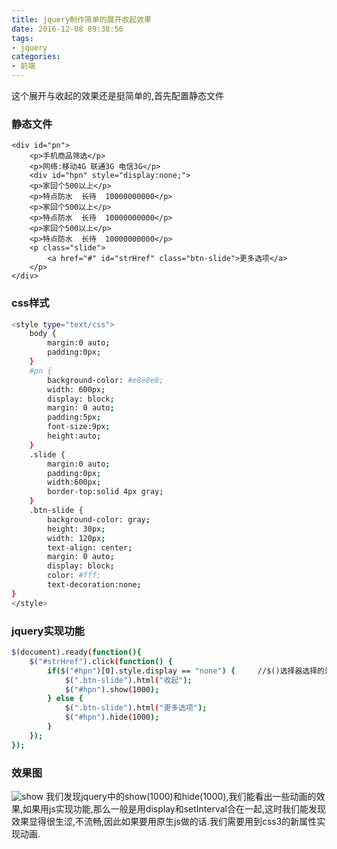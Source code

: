 ```yaml
---
title: jquery制作简单的展开收起效果
date: 2016-12-08 09:38:56
tags:
- jquery
categories:
- 前端
---
```


这个展开与收起的效果还是挺简单的,首先配置静态文件
### 静态文件
```
<div id="pn">   
    <p>手机商品筛选</p>   
    <p>网络:移动4G 联通3G 电信3G</p>   
    <div id="hpn" style="display:none;">     
    <p>家回个500以上</p>     
    <p>特点防水  长待  10000000000</p>     
    <p>家回个500以上</p>     
    <p>特点防水  长待  10000000000</p>     
    <p>家回个500以上</p>     
    <p>特点防水  长待  10000000000</p>   
    <p class="slide">   
        <a href="#" id="strHref" class="btn-slide">更多选项</a>
    </p>
</div>
```

### css样式
```bash
<style type="text/css">
    body {  
        margin:0 auto;  
        padding:0px;
    }
    #pn {  
        background-color: #e8e8e8;  
        width: 600px;  
        display: block;  
        margin: 0 auto;  
        padding:5px;  
        font-size:9px;  
        height:auto;
    }
    .slide {  
        margin:0 auto;  
        padding:0px;  
        width:600px;  
        border-top:solid 4px gray;
    }
    .btn-slide {  
        background-color: gray;  
        height: 30px;  
        width: 120px;  
        text-align: center;  
        margin: 0 auto;  
        display: block;  
        color: #fff;  
        text-decoration:none;
}
</style>
```

### jquery实现功能
```bash
$(document).ready(function(){  
    $("#strHref").click(function() {   
        if($("#hpn")[0].style.display == "none") {     //$()选择器选择的是一个集合,而操作是元素      
            $(".btn-slide").html("收起");      
            $("#hpn").show(1000);    
        } else {      
            $(".btn-slide").html("更多选项");      
            $("#hpn").hide(1000);    
        }  
    });
});
```

### 效果图
![show](http://oj171eydn.bkt.clouddn.com/show11.png)
我们发现jquery中的show(1000)和hide(1000),我们能看出一些动画的效果,如果用js实现功能,那么一般是用display和setInterval合在一起,这时我们能发现效果显得很生涩,不流畅,因此如果要用原生js做的话.我们需要用到css3的新属性实现动画.
